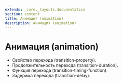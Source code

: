 ```yaml
---
extends: _core._layouts.documentation
section: content
title: Анимация (animation)
description: Анимация (animation)
---
```


# Анимация (animation)

* Свойство перехода (transition-property).
* Продолжительность перехода (transition-duration).
* Функция перехода (transition-timing-function).
* Задержка перехода (transition-delay).  
